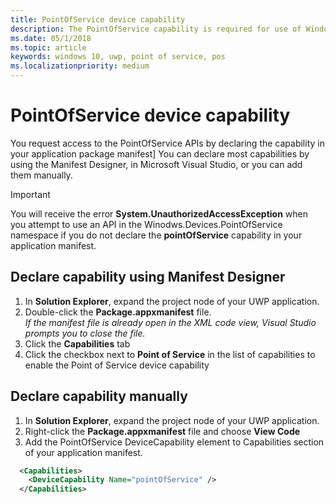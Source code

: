 ```yaml
---
title: PointOfService device capability
description: The PointOfService capability is required for use of Windows.Devices.PointOfService namespace
ms.date: 05/1/2018
ms.topic: article
keywords: windows 10, uwp, point of service, pos
ms.localizationpriority: medium
---
```

# PointOfService device capability
You request access to the PointOfService APIs by declaring the capability in your application package manifest]  You can declare most capabilities by using the Manifest Designer, in Microsoft Visual Studio, or you can add them manually.  

> [!Important]
> You will receive the error **System.UnauthorizedAccessException** when you attempt to use an API in the Winodws.Devices.PointOfService namespace if you do not declare the **pointOfService** capability in your application manifest. 

## Declare capability using Manifest Designer

1. In **Solution Explorer**, expand the project node of your UWP application.
2. Double-click the **Package.appxmanifest** file.  
*If the manifest file is already open in the XML code view, Visual Studio prompts you to close the file.*
3. Click the **Capabilities** tab
4. Click the checkbox next to **Point of Service** in the list of capabilities to enable the Point of Service device capability


## Declare capability manually

1. In **Solution Explorer**, expand the project node of your UWP application.
2. Right-click the **Package.appxmanifest** file and choose **View Code**
3. Add the PointOfService DeviceCapability element to Capabilities section of your application manifest.  

```xml
  <Capabilities>
    <DeviceCapability Name="pointOfService" />
  </Capabilities>
   ```
